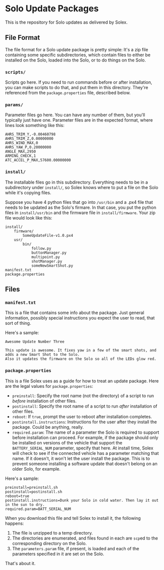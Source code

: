 # Solo Update Packages

This is the repository for Solo updates as delivered by Solex.

## File Format

The file format for a Solo update package is pretty simple: It's a zip file containing some specific subdirectories, which 
contain files to either be installed on the Solo, loaded into the Solo, or to do things on the Solo.

### ```scripts/```
Scripts go here. If you need to run commands before or after installation, you can make scripts to do that, and 
put them in this directory. They're referenced from the ```package.properties``` file, described below.

### ```params/```
Parameter files go here. You can have any number of them, but you'll typically just have one. Parameter files are 
in the expected format, where lines look something like this:
```
AHRS_TRIM_Y,-0.00460798
AHRS_TRIM_Z,0.00000000
AHRS_WIND_MAX,0
AHRS_YAW_P,0.20000000
ANGLE_MAX,2950
ARMING_CHECK,1
ATC_ACCEL_P_MAX,57600.00000000
```

### ```install/```
The installable files go in this subdirectory. Everything needs to be in a subdirectory under ```install/```, so Solex knows where to put a file on the Solo while it's copying files.

Suppose you have 4 python files that go into `/usr/bin` and a .px4 file that needs to be updated as the Solo's firmare. In that case, 
you put the python files in ```install/usr/bin``` and the firmware file in ```install/firmware```. Your zip file would look like this:

```
install/
    firmware/
        SomeUpdateFile-v1.0.px4
    usr/
        bin/
            follow.py
            buttonManager.py
            multipoint.py
            shotManager.py
            someNewSmartShot.py
manifest.txt
package.properties
```

## Files

### ```manifest.txt```
This is a file that contains some info about the package. Just general information, possibly special instructions you expect the 
user to read, that sort of thing.

Here's a sample:
```
Awesome Update Number Three

This update is awesome. It fixes yaw in a few of the smart shots, and adds a new Smart Shot to the Solo. 
Also it updates the firmware on the Solo so all of the LEDs glow red.
```


### ```package.properties```
This is a file Solex uses as a guide for how to treat an update package. Here are the legal values for ```package.properties```:
*   ```preinstall```: Specify the root name (not the directory) of a script to run _before_ installation of other files.
*   ```postinstall```: Specify the root name of a script to run _after_ installation of other files.
*   ```reboot```: If ```true```, prompt the user to reboot after installation completes.
*   ```postinstall.instructions```: Instructions for the user after they install the package. Could be anything, really.
*   ```required.param```: The name of a parameter the Solo is required to support before installation can proceed. For example, if the 
    package should only be installed on versions of the vehicle that support the ```BATTERY_SERIAL_NUM``` parameter, specify that here.
    At install time, Solex will check to see if the connected vehicle has a parameter matching that name. If it doesn't, it won't let the user install the package. This is to prevent someone installing a software update that doesn't belong on an older Solo, for example.

Here's a sample:
```
preinstall=preinstall.sh
postinstall=postinstall.sh
reboot=true
postinstall.instructions=Dunk your Solo in cold water. Then lay it out in the sun to dry.
required.param=BATT_SERIAL_NUM
```

When you download this file and tell Solex to install it, the following happens:

1.  The file is unzipped to a temp directory.
2.  The directories are enumerated, and files found in each are `scp`ed to the corresponding directory on the Solo.
3.  The `parameters.param` file, if present, is loaded and each of the parameters specified in it are set on the Solo.

That's about it.



